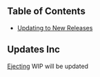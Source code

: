 ## Table of Contents

- [Updating to New Releases](#updates)

## Updates Inc

[Ejecting](#updates)
WIP will be updated
